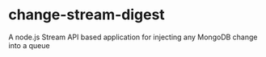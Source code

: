 # change-stream-digest
A node.js Stream API based application for injecting any MongoDB change into a queue
